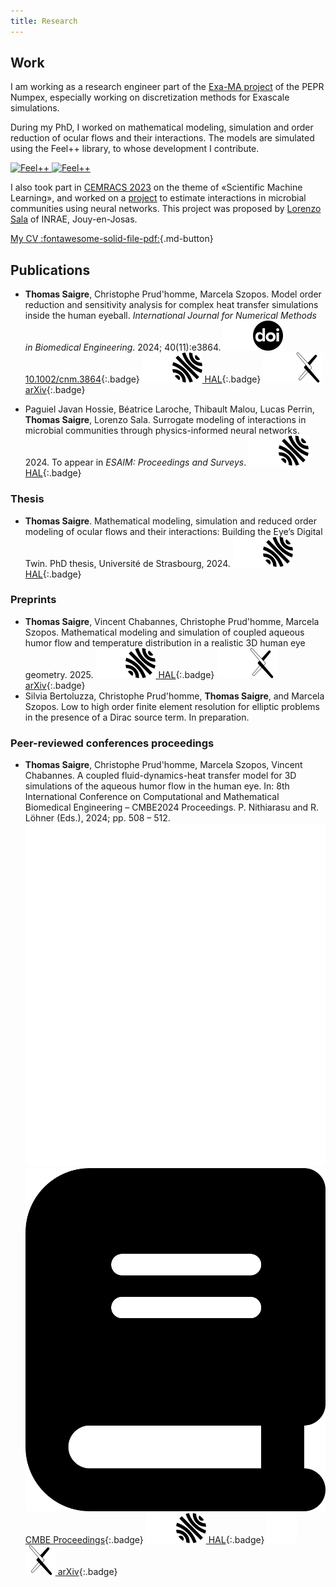 ```yaml
---
title: Research
---
```


## Work

I am working as a research engineer part of the [Exa-MA project](https://numpex.org/exama-methods-and-algorithms-for-exascale/) of the PEPR Numpex,
especially working on discretization methods for Exascale simulations.

During my PhD, I worked on mathematical modeling, simulation and order reduction of ocular flows and their interactions.
The models are simulated using the Feel++ library, to whose development I contribute.

<div>
    <a href="https://github.com/feelpp/feelpp">
        <img src="https://github-readme-stats.vercel.app/api/pin/?username=feelpp&repo=feelpp&bg_color=1e2129&title_color=0366d6&text_color=bec1c6&icon_color=ffffff#only-dark" alt="Feel++">
        <img src="https://github-readme-stats.vercel.app/api/pin/?username=feelpp&repo=feelpp&bg_color=ffffff&title_color=0366d6&text_color=333333&icon_color=333333#only-light" alt="Feel++">
    </a>
</div>

I also took part in [CEMRACS 2023](http://smai.emath.fr/cemracs/cemracs23/) on the theme of «Scientific Machine Learning», and worked on a [project](http://smai.emath.fr/cemracs/cemracs23/doc/project_Sala_INRAE.pdf) to estimate interactions in microbial communities using neural networks. This project was proposed by [Lorenzo Sala](http://smai.emath.fr/cemracs/cemracs23/doc/project_Sala_INRAE.pdf) of INRAE, Jouy-en-Josas.


[My CV :fontawesome-solid-file-pdf:](cv.pdf){.md-button}




## Publications

- **Thomas Saigre**, Christophe Prud'homme, Marcela Szopos. Model order reduction and sensitivity analysis for complex heat transfer simulations inside the human eyeball. *International Journal for Numerical Methods in Biomedical Engineering*. 2024; 40(11):e3864.
[![DOI](assets/doi-white.svg#only-dark)![DOI](assets/doi.svg#only-light) 10.1002/cnm.3864](https://doi.org/10.1002/cnm.3864){:.badge}
[![HAL](assets/hal-white.svg#only-dark)![HAL](assets/hal.svg#only-light) HAL](https://hal.science/hal-04361954){:.badge}
[![arXiv](assets/arxiv-white.svg#only-dark)![arXiv](assets/arxiv.svg#only-light) arXiv](https://arxiv.org/abs/2401.01079){:.badge}

- Paguiel Javan Hossie, Béatrice Laroche, Thibault Malou, Lucas Perrin, **Thomas Saigre**, Lorenzo Sala. Surrogate modeling of interactions in microbial communities through physics-informed neural networks. 2024. To appear in *ESAIM: Proceedings and Surveys*.
[![HAL](assets/hal-white.svg#only-dark)![HAL](assets/hal.svg#only-light) HAL](https://hal.inrae.fr/hal-04440736){:.badge}

### Thesis

- **Thomas Saigre**. Mathematical modeling, simulation and reduced order modeling of ocular flows and their interactions: Building the Eye’s Digital Twin. PhD thesis, Université de Strasbourg, 2024.
[![HAL](assets/hal-white.svg#only-dark)![HAL](assets/hal.svg#only-light) HAL](https://theses.hal.science/tel-04813671){:.badge}


### Preprints

- **Thomas Saigre**, Vincent Chabannes, Christophe Prud'homme, Marcela Szopos. Mathematical modeling and simulation of coupled aqueous humor flow and temperature distribution in a realistic 3D human eye geometry. 2025.
[![HAL](assets/hal-white.svg#only-dark)![HAL](assets/hal.svg#only-light) HAL](https://hal.science/hal-04918559){:.badge}
[![arXiv](assets/arxiv-white.svg#only-dark)![arXiv](assets/arxiv.svg#only-light) arXiv](https://arxiv.org/abs/2502.09119){:.badge}
- Silvia Bertoluzza, Christophe Prud'homme, **Thomas Saigre**, and Marcela Szopos. Low to high order finite element resolution for elliptic problems in the presence of a Dirac source term. In preparation.

### Peer-reviewed conferences proceedings

- **Thomas Saigre**, Christophe Prud'homme, Marcela Szopos, Vincent Chabannes. A coupled fluid-dynamics-heat transfer model for 3D simulations of the aqueous humor flow in the human eye. In: 8th International Conference on Computational and Mathematical Biomedical Engineering – CMBE2024 Proceedings. P. Nithiarasu and R. Löhner (Eds.), 2024; pp. 508 – 512.
[![PDF Badge](assets/book-white.svg#only-dark)![PDF Badge](assets/book.svg#only-light) CMBE Proceedings](https://www.compbiomed.net/2024/cmbe-proceedings.htm){:.badge}
[![HAL](assets/hal-white.svg#only-dark)![HAL](assets/hal.svg#only-light) HAL](https://hal.science/hal-04558924){:.badge}
[![arXiv](assets/arxiv-white.svg#only-dark)![arXiv](assets/arxiv.svg#only-light) arXiv](https://arxiv.org/abs/2404.19353){:.badge}


<!-- ## Supervision

- Pierre-Antoine Senger -->